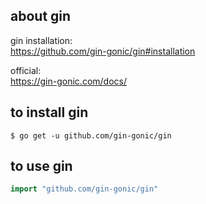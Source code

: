 ## about gin

gin installation:  
https://github.com/gin-gonic/gin#installation  

official:  
https://gin-gonic.com/docs/

## to install gin
```
$ go get -u github.com/gin-gonic/gin
```

## to use gin
```go
import "github.com/gin-gonic/gin"
```
